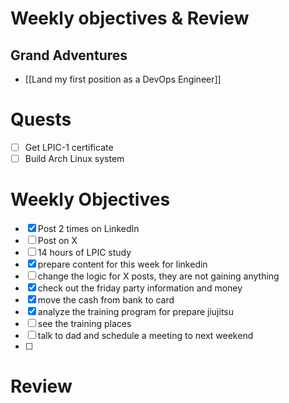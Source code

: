 # Weekly objectives & Review

## Grand Adventures

- [[Land my first position as a DevOps Engineer]]

# Quests

- [ ] Get LPIC-1 certificate
- [ ] Build Arch Linux system

# Weekly Objectives

- [x] Post 2 times on LinkedIn
- [ ] Post on X
- [ ] 14 hours of LPIC study
- [x] prepare content for this week for linkedin
- [ ] change the logic for X posts, they are not gaining anything
- [x] check out the friday party information and money
- [x] move the cash from bank to card
- [x] analyze the training program for prepare jiujitsu
- [ ] see the training places
- [ ] talk to dad and schedule a meeting to next weekend
- [ ] 
# Review



